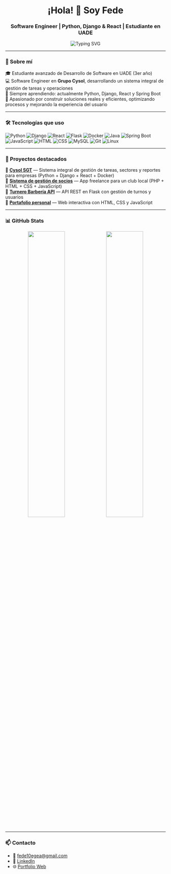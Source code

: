 <h1 align="center">¡Hola! 👋 Soy Fede</h1>
<h3 align="center">Software Engineer | Python, Django & React | Estudiante en UADE</h3>

<p align="center">
  <img src="https://readme-typing-svg.demolab.com?font=Fira+Code&weight=500&size=24&pause=1000&center=true&vCenter=true&width=435&lines=Desarrollando+soluciones+reales;Apasionado+por+backend+y+full-stack;En+constante+aprendizaje;Optimización+y+automatización+de+sistemas" alt="Typing SVG" />
</p>

---

### 📌 Sobre mí

🎓 Estudiante avanzado de Desarrollo de Software en UADE (3er año)  
💻 Software Engineer en **Grupo Cysol**, desarrollando un sistema integral de gestión de tareas y operaciones  
🧠 Siempre aprendiendo: actualmente Python, Django, React y Spring Boot  
🚀 Apasionado por construir soluciones reales y eficientes, optimizando procesos y mejorando la experiencia del usuario  

---

### 🛠️ Tecnologías que uso

![Python](https://img.shields.io/badge/Python-3776AB?style=for-the-badge&logo=python&logoColor=white)
![Django](https://img.shields.io/badge/Django-092E20?style=for-the-badge&logo=django&logoColor=white)
![React](https://img.shields.io/badge/React-61DAFB?style=for-the-badge&logo=react&logoColor=black)
![Flask](https://img.shields.io/badge/Flask-black?style=for-the-badge&logo=flask&logoColor=white)
![Docker](https://img.shields.io/badge/Docker-2496ED?style=for-the-badge&logo=docker&logoColor=white)
![Java](https://img.shields.io/badge/Java-007396?style=for-the-badge&logo=java&logoColor=white)
![Spring Boot](https://img.shields.io/badge/Spring_Boot-6DB33F?style=for-the-badge&logo=spring-boot&logoColor=white)
![JavaScript](https://img.shields.io/badge/JavaScript-F7DF1E?style=for-the-badge&logo=javascript&logoColor=black)
![HTML](https://img.shields.io/badge/HTML5-E34F26?style=for-the-badge&logo=html5&logoColor=white)
![CSS](https://img.shields.io/badge/CSS3-1572B6?style=for-the-badge&logo=css3&logoColor=white)
![MySQL](https://img.shields.io/badge/MySQL-005C84?style=for-the-badge&logo=mysql&logoColor=white)
![Git](https://img.shields.io/badge/Git-F05032?style=for-the-badge&logo=git&logoColor=white)
![Linux](https://img.shields.io/badge/Linux-FCC624?style=for-the-badge&logo=linux&logoColor=black)

---

### 🚀 Proyectos destacados

🔹 [**Cysol SGT**](https://github.com/FedeEgea/Cysol-SGT) — Sistema integral de gestión de tareas, sectores y reportes para empresas (Python + Django + React + Docker)  
🔹 [**Sistema de gestión de socios**](https://clubtsuarez.com.ar/club-gestion/public/) — App freelance para un club local (PHP + HTML + CSS + JavaScript)  
🔹 [**Turnero Barbería API**](https://github.com/FedeEgea/barber-api) — API REST en Flask con gestión de turnos y usuarios  
🔹 [**Portafolio personal**](https://fegeadev.com/) — Web interactiva con HTML, CSS y JavaScript  

---

### 📊 GitHub Stats

<p align="center">
  <img src="https://github-readme-stats.vercel.app/api?username=FedeEgea&show_icons=true&theme=github_dark" width="48%"/>
  <img src="https://github-readme-streak-stats.herokuapp.com/?user=FedeEgea&theme=github-dark-blue" width="48%"/>
</p>

---

### 📫 Contacto

- 📧 fede10egea@gmail.com  
- 💼 [LinkedIn](https://www.linkedin.com/in/egeafederico)  
- 🌐 [Portfolio Web](https://fegeadev.com/)
